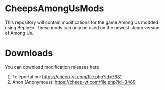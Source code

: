 
# CheepsAmongUsMods
This repository will contain modifications for the game Among Us modded using BepInEx.
These mods can only be used on the newest steam version of Among Us. 

# Downloads
You can download modification releases here
 1. Teleportation: https://cheep-yt.com/file.php?id=7631
 2. Anon (Anonymous): https://cheep-yt.com/file.php?id=3489
